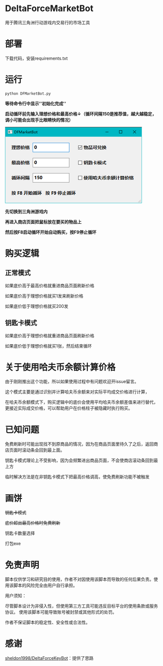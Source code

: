 # DeltaForceMarketBot

用于腾讯三角洲行动游戏内交易行的市场工具

# 部署

下载代码，安装requirements.txt

# 运行

```python
python DFMarketBot.py
```

**等待命令行中显示''初始化完成''**

**启动循环前先输入理想价格和最高价格↓（循环间隔150是推荐值，越大越稳定，调小可能会出现手比眼睛快的情况）**

![1750962997963](image/README/1750962997963.png)

**先切换到三角洲游戏内**

**再进入商店页面把鼠标放在要买的物品上**

**然后按F8启动循环开始自动购买，按F9停止循环**

# 购买逻辑

## 正常模式

如果底价高于最高价格就重进商品页面刷新价格

如果底价高于理想价格就买1发来刷新价格

如果底价低于理想价格就买200发

## 钥匙卡模式

如果底价高于理想价格就重进商品页面刷新价格

如果底价低于理想价格就买1张，然后结束循环

# 关于使用哈夫币余额计算价格

由于刚刚推出这个功能，所以如果使用过程中有问题欢迎开issue留言。

这个模式主要是通过识别并计算哈夫币余额来对实际平均成交价格进行计算，

在哈夫币余额模式下，购买逻辑中的底价会使用平均哈夫币余额差值来进行替代，更接近实际成交价格，可以帮助用户在价格柱子被隐藏时执行购买。

# 已知问题

免费刷新时可能出现找不到原商品的情况，因为在商品页面里待久了之后，返回商店页面时滚动条会回到最上面。

钥匙卡模式理论上不受影响，因为会频繁进出商品页面，不会使商店滚动条回到最上方

临时解决方法是在非钥匙卡模式下把最高价格调高，使免费刷新功能不被触发

# 画饼

~~钥匙卡模式~~

~~底价超出最高价格时免费刷新~~

钥匙卡数量选择

打包exe

# 免责声明

脚本仅供学习和研究目的使用，作者不对因使用该脚本而导致的任何后果负责。使用该脚本的风险完全由用户自行承担。

用户须知：

尽管脚本设计为非侵入性，但使用第三方工具可能违反目标平台的使用条款或服务协议。 使用该脚本可能导致账号被封禁或其他形式的处罚。

作者不保证脚本的稳定性、安全性或合法性。

# 感谢

[sheldon1998/DeltaForceKeyBot](https://github.com/sheldon1998/DeltaForceKeyBot)：提供了思路
